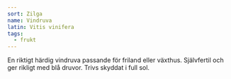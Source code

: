 ```yaml
---
sort: Zilga
name: Vindruva
latin: Vitis vinifera
tags:
  - frukt
---
```


En riktigt härdig vindruva passande för friland eller växthus. Självfertil och ger rikligt med blå druvor. Trivs skyddat i full sol.
